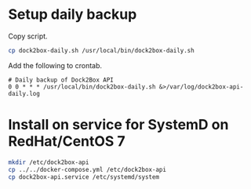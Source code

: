 # Setup daily backup

Copy script.

```bash
cp dock2box-daily.sh /usr/local/bin/dock2box-daily.sh
```

Add the following to crontab.

```
# Daily backup of Dock2Box API
0 0 * * * /usr/local/bin/dock2box-daily.sh &>/var/log/dock2box-api-daily.log
```

# Install on service for SystemD on RedHat/CentOS 7

```bash
mkdir /etc/dock2box-api
cp ../../docker-compose.yml /etc/dock2box-api
cp dock2box-api.service /etc/systemd/system
```
